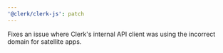 ```yaml
---
'@clerk/clerk-js': patch
---
```


Fixes an issue where Clerk's internal API client was using the incorrect domain for satellite apps.
